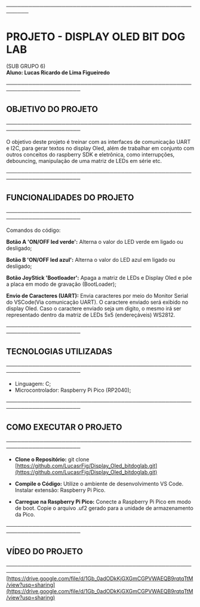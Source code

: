 ────────────────────────────────────────────────────────  
# PROJETO - DISPLAY OLED BIT DOG LAB
(SUB GRUPO 6)  
**Aluno: Lucas Ricardo de Lima Figueiredo** 

──────────────────────────────────────────────────────────────────────  
## OBJETIVO DO PROJETO  
──────────────────────────────────────────────────────────────────────  

O objetivo deste projeto é treinar com as interfaces de comunicação UART e I2C, para gerar textos no display Oled, além de trabalhar em conjunto com outros conceitos do raspberry SDK e eletrônica, como interrupções, debouncing, manipulação de uma matriz de LEDs em série etc. 

──────────────────────────────────────────────────────────────────────  
## FUNCIONALIDADES DO PROJETO  
──────────────────────────────────────────────────────────────────────  

Comandos do código:

**Botão A 'ON/OFF led verde':** Alterna o valor do LED verde em ligado ou desligado;

**Botão B 'ON/OFF led azul':** Alterna o valor do LED azul em ligado ou desligado;

**Botão JoyStick 'Bootloader':** Apaga a matriz de LEDs e Display Oled e põe a placa em modo de gravação (BootLoader);

**Envio de Caracteres (UART):** Envia caracteres por meio do Monitor Serial do VSCode(Via comunicação UART). O caractere enviado será exibido no display Oled. Caso o caractere enviado seja um digito, o mesmo irá ser representado dentro da matriz de LEDs 5x5 (endereçáveis) WS2812.



──────────────────────────────────────────────────────────────────────  
## TECNOLOGIAS UTILIZADAS  
──────────────────────────────────────────────────────────────────────  
- Linguagem: C;
- Microcontrolador: Raspberry Pi Pico (RP2040);

──────────────────────────────────────────────────────────────────────  
## COMO EXECUTAR O PROJETO
──────────────────────────────────────────────────────────────────────  
- **Clone o Repositório:**
  git clone [https://github.com/LucasrFig/Display_Oled_bitdoglab.git](https://github.com/LucasrFig/Display_Oled_bitdoglab.git)
  
- **Compile o Código:**
  Utilize o ambiente de desenvolvimento VS Code. 
  Instalar extensão: Raspberry Pi Pico.

- **Carregue na Raspberry Pi Pico:**
  Conecte a Raspberry Pi Pico em modo de boot.
  Copie o arquivo .uf2 gerado para a unidade de armazenamento da Pico.

──────────────────────────────────────────────────────────────────────  
## VÍDEO DO PROJETO  
────────────────────────────────────────────────────────────────────── 
[https://drive.google.com/file/d/1Gb_0adODkKjGXGmCGPVWAEQB9rqtqTtM/view?usp=sharing](https://drive.google.com/file/d/1Gb_0adODkKjGXGmCGPVWAEQB9rqtqTtM/view?usp=sharing)


